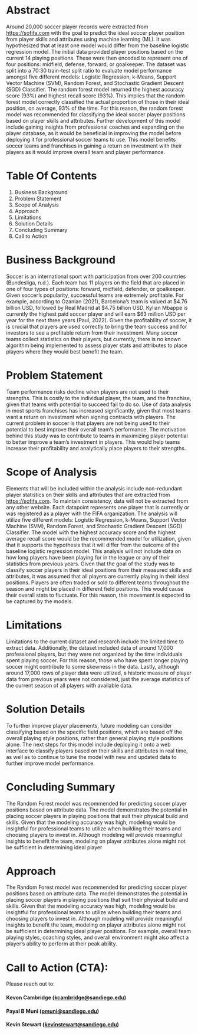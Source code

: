 # Abstract

Around 20,000 soccer player records were extracted from https://sofifa.com with the goal to
predict the ideal soccer player position from player skills and attributes using machine learning
(ML). It was hypothesized that at least one model would differ from the baseline logistic
regression model. The initial data provided player positions based on the current 14 playing
positions. These were then encoded to represent one of four positions: midfield, defense,
forward, or goalkeeper. The dataset was split into a 70:30 train-test split ratio to evaluate model
performance amongst five different models: Logistic Regression, k-Means, Support Vector
Machine (SVM), Random Forest, and Stochastic Gradient Descent (SGD) Classifier. The
random forest model returned the highest accuracy score (93%) and highest recall score (93%).
This implies that the random forest model correctly classified the actual proportion of those in
their ideal position, on average, 93% of the time. For this reason, the random forest model was
recommended for classifying the ideal soccer player positions based on player skills and
attributes. Further development of this model include gaining insights from professional coaches
and expanding on the player database, as it would be beneficial in improving the model before
deploying it for professional soccer teams to use. This model benefits soccer teams and
franchises in gaining a return on investment with their players as it would improve overall team
and player performance. 

# Table Of Contents
  1. Business Background
  2. Problem Statement
  3. Scope of Analysis
  4. Approach
  5. Limitations
  6. Solution Details
  7. Concluding Summary
  9. Call to Action
  
# Business Background

Soccer is an international sport with participation from over 200 countries (Bundesliga,
n.d.). Each team has 11 players on the field that are placed in one of four types of positions:
forward, midfield, defender, or goalkeeper. Given soccer’s popularity, successful teams are
extremely profitable. For example, according to Ozanian (2021), Barcelona’s team is valued at
$4.76 billion USD, followed by Real Madrid at $4.75 billion USD. Kylian Mbappe is currently
the highest paid soccer player and will earn $63 million USD per year for the next three years
(Paul, 2022). Given the profitability of soccer, it is crucial that players are used correctly to bring
the team success and for investors to see a profitable return from their investment. Many soccer
teams collect statistics on their players, but currently, there is no known algorithm being
implemented to assess player stats and attributes to place players where they would best benefit
the team.

# Problem Statement

Team performance risks decline when players are not used to their strengths. This is
costly to the individual player, the team, and the franchise, given that teams with potential to
succeed fail to do so. Use of data analysis in most sports franchises has increased significantly,
given that most teams want a return on investment when signing contracts with players. The
current problem in soccer is that players are not being used to their potential to best improve
their overall team’s performance. 
The motivation behind this study was to contribute to teams in maximizing player
potential to better improve a team’s investment in players. This would help teams increase their
profitability and analytically place players to their strengths.

# Scope of Analysis

Elements that will be included within the analysis include non-redundant player statistics 
on their skills and attributes that are extracted from https://sofifa.com. To maintain consistency, 
data will not be extracted from any other website. Each datapoint represents one player that is 
currently or was registered as a player with the FIFA organization. The analysis will utilize five 
different models: Logistic Regression, k-Means, Support Vector Machine (SVM), Random 
Forest, and Stochastic Gradient Descent (SGD) Classifier. The model with the highest accuracy 
score and the highest average recall score would be the recommended model for utilization, 
given that it supports the hypothesis that it will differ from the outcome of the baseline logistic 
regression model. This analysis will not include data on how long players have been playing for 
in the league or any of their statistics from previous years. Given that the goal of the study was to
classify soccer players in their ideal positions from their measured skills and attributes, it was 
assumed that all players are currently playing in their ideal positions. Players are often traded or 
sold to different teams throughout the season and might be placed in different field positions. 
This would cause their overall stats to fluctuate. For this reason, this movement is expected to be 
captured by the models. 

# Limitations

Limitations to the current dataset and research include the limited time to extract data.
Additionally, the dataset included data of around 17,000 professional players, but they were not
organized by the time individuals spent playing soccer. For this reason, those who have spent
longer playing soccer might contribute to some skewness in the data. Lastly, although around
17,000 rows of player data were utilized, a historic measure of player data from previous years
were not considered, just the average statistics of the current season of all players with available
data.

# Solution Details

To further improve player placements, future modeling can consider classifying based on 
the specific field positions, which are based off the overall playing style positions, rather than 
general playing style positions alone. The next steps for this model include deploying it onto a 
web interface to classify players based on their skills and attributes in real time, as well as to 
continue to tune the model with new and updated data to further improve model performance.

# Concluding Summary

The Random Forest model was recommended for predicting soccer player positions
based on attribute data. The model demonstrates the potential in placing soccer players in
playing positions that suit their physical build and skills. Given that the modeling accuracy was
high, modeling would be insightful for professional teams to utilize when building their teams
and choosing players to invest in. Although modeling will provide meaningful insights to benefit
the team, modeling on player attributes alone might not be sufficient in determining ideal player

# Approach

The Random Forest model was recommended for predicting soccer player positions
based on attribute data. The model demonstrates the potential in placing soccer players in
playing positions that suit their physical build and skills. Given that the modeling accuracy was
high, modeling would be insightful for professional teams to utilize when building their teams
and choosing players to invest in. Although modeling will provide meaningful insights to benefit
the team, modeling on player attributes alone might not be sufficient in determining ideal player
positions. For example, overall team playing styles, coaching styles, and overall environment
might also affect a player’s ability to perform at their peak ability.

# Call to Action (CTA):
Please reach out to:
#### Kevon Cambridge (kcambridge@sandiego.edu)
#### Payal B Muni (pmuni@sandiego.edu) 
#### Kevin Stewart (kevinstewart@sandiego.edu)


